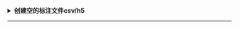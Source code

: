 <details> 
    <summary><strong>   创建空的标注文件csv/h5   </strong></summary>

```python
todo
```
<div align=left><img src ="https://github.com/zhaojiachen1994/Frequently-used-code-blocks/blob/master/Figures/dlc-label.png" width="300" height="150"/></div>
</details>

----------------------------------------------------------------------------------------------------------------------------------------

